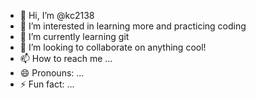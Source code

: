 - 👋 Hi, I’m @kc2138
- 👀 I’m interested in learning more and practicing coding
- 🌱 I’m currently learning git
- 💞️ I’m looking to collaborate on anything cool!
- 📫 How to reach me ...
- 😄 Pronouns: ...
- ⚡ Fun fact: ...

<!---
kc2138/kc2138 is a ✨ special ✨ repository because its `README.md` (this file) appears on your GitHub profile.
You can click the Preview link to take a look at your changes.
--->
